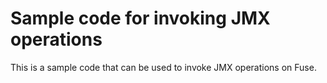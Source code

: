 # Sample code for invoking JMX operations

This is a sample code that can be used to invoke JMX operations on Fuse.
